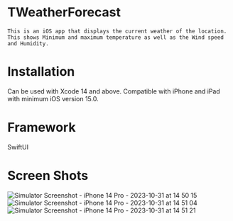 # TWeatherForecast

    This is an iOS app that displays the current weather of the location. This shows Minimum and maximum temperature as well as the Wind speed and Humidity.


# Installation
Can be used with Xcode 14 and above. Compatible with iPhone and iPad with minimum iOS version 15.0.

# Framework
SwiftUI 

# Screen Shots

![Simulator Screenshot - iPhone 14 Pro - 2023-10-31 at 14 50 15](https://github.com/jtimsina/TweatherForecast/assets/43622865/ff0ca4cc-ca50-4ce3-a430-6a88991fd798)
![Simulator Screenshot - iPhone 14 Pro - 2023-10-31 at 14 51 04](https://github.com/jtimsina/TweatherForecast/assets/43622865/2f5ea8f2-5ae0-4915-a733-8fb91b07098e)![Simulator Screenshot - iPhone 14 Pro - 2023-10-31 at 14 51 21](https://github.com/jtimsina/TweatherForecast/assets/43622865/e79734ad-0e37-4184-b340-c8e50d087523)


